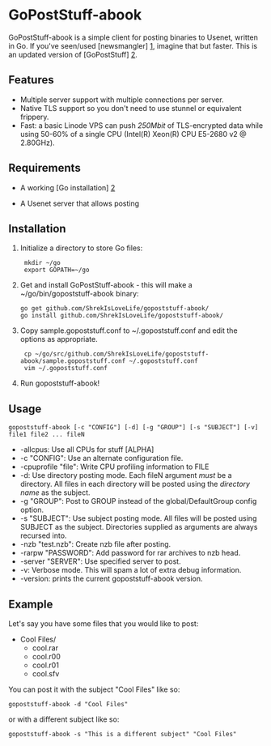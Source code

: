 GoPostStuff-abook
===========

GoPostStuff-abook is a simple client for posting binaries to Usenet, written in Go. If you've
seen/used [newsmangler] [1], imagine that but faster.
This is an updated version of [GoPostStuff] [2].

  [1]: https://github.com/madcowfred/newsmangler/ "newsmangler"
  [2]: https://github.com/madcowfred/GoPostStuff/ "GoPostStuff"

Features
--------
* Multiple server support with multiple connections per server.
* Native TLS support so you don't need to use stunnel or equivalent frippery.
* Fast: a basic Linode VPS can push *250Mbit* of TLS-encrypted data while using 50-60%
  of a single CPU (Intel(R) Xeon(R) CPU E5-2680 v2 @ 2.80GHz).


Requirements
------------
* A working [Go installation] [2]
* A Usenet server that allows posting

  [2]: http://golang.org/doc/install  "Getting Started - The Go Programming Language"

Installation
------------
1. Initialize a directory to store Go files:

        mkdir ~/go
        export GOPATH=~/go

1.  Get and install GoPostStuff-abook - this will make a ~/go/bin/gopoststuff-abook binary:

        go get github.com/ShrekIsLoveLife/gopoststuff-abook/
        go install github.com/ShrekIsLoveLife/gopoststuff-abook/

3. Copy sample.gopoststuff.conf to ~/.gopoststuff.conf and edit the options as appropriate.

        cp ~/go/src/github.com/ShrekIsLoveLife/gopoststuff-abook/sample.gopoststuff.conf ~/.gopoststuff.conf
        vim ~/.gopoststuff.conf

4. Run gopoststuff-abook!

Usage
-----

``gopoststuff-abook [-c "CONFIG"] [-d] [-g "GROUP"] [-s "SUBJECT"] [-v] file1 file2 ... fileN``

* -allcpus: Use all CPUs for stuff [ALPHA]
* -c "CONFIG": Use an alternate configuration file.
* -cpuprofile "file": Write CPU profiling information to FILE
* -d: Use directory posting mode. Each fileN argument _must_ be a directory. All files in each
  directory will be posted using the _directory name_ as the subject.
* -g "GROUP": Post to GROUP instead of the global/DefaultGroup config option.
* -s "SUBJECT": Use subject posting mode. All files will be posted using SUBJECT as the subject.
  Directories supplied as arguments are always recursed into.
* -nzb "test.nzb": Create nzb file after posting.
* -rarpw "PASSWORD": Add password for rar archives to nzb head.
* -server "SERVER": Use specified server to post.
* -v: Verbose mode. This will spam a lot of extra debug information.
* -version: prints the current gopoststuff-abook version.

Example
-------
Let's say you have some files that you would like to post:

* Cool Files/
    + cool.rar
    + cool.r00
    + cool.r01
    + cool.sfv

You can post it with the subject "Cool Files" like so:

``gopoststuff-abook -d "Cool Files"``

or with a different subject like so:

``gopoststuff-abook -s "This is a different subject" "Cool Files"``
